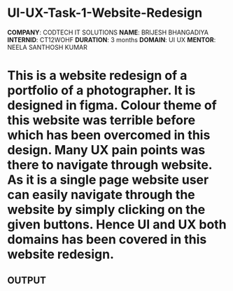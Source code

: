 # UI-UX-Task-1-Website-Redesign
**COMPANY**: CODTECH IT SOLUTIONS
**NAME**: BRIJESH BHANGADIYA
**INTERNID**: CT12WOHF
**DURATION**:  3 months
**DOMAIN**:  UI UX
**MENTOR**:  NEELA SANTHOSH KUMAR
# This is a website redesign of a portfolio of a photographer. It is designed in figma. Colour theme of this website was terrible before which has been overcomed in this design. Many UX pain points was there to navigate through website. As it is a single page website user can easily navigate through the website by simply clicking on the given buttons. Hence UI and UX both domains has been covered in this website redesign.

## OUTPUT 
